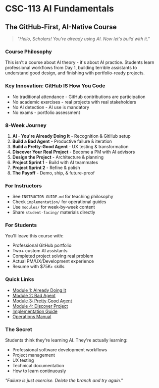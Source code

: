 # CSC-113 AI Fundamentals
## The GitHub-First, AI-Native Course

> *"Hello, Scholars! You're already using AI. Now let's build with it."*

### Course Philosophy
This isn't a course about AI theory - it's about AI practice. Students learn professional workflows from Day 1, building terrible assistants to understand good design, and finishing with portfolio-ready projects.

### Key Innovation: GitHub IS How You Code
- No traditional attendance - GitHub contributions are participation
- No academic exercises - real projects with real stakeholders  
- No AI detection - AI use is mandatory
- No exams - portfolio assessment

### 8-Week Journey
1. **AI - You're Already Doing It** - Recognition & GitHub setup
2. **Build a Bad Agent** - Productive failure & iteration
3. **Build a Pretty-Good Agent** - UX testing & transformation
4. **Discover Your Real Project** - Become a PM with AI advisors
5. **Design the Project** - Architecture & planning
6. **Project Sprint 1** - Build with AI teammates
7. **Project Sprint 2** - Refine & polish
8. **The Payoff** - Demo, ship, & future-proof

### For Instructors
- See `INSTRUCTOR-GUIDE.md` for teaching philosophy
- Check `implementation/` for operational guides
- Use `modules/` for week-by-week content
- Share `student-facing/` materials directly

### For Students
You'll leave this course with:
- Professional GitHub portfolio
- Two+ custom AI assistants
- Completed project solving real problem
- Actual PM/UX/Development experience
- Resume with $75K+ skills

### Quick Links
- [Module 1: Already Doing It](modules/module-1-already-doing-it/)
- [Module 2: Bad Agent](modules/module-2-bad-agent/)
- [Module 3: Pretty Good Agent](modules/module-3-pretty-good-agent/)
- [Module 4: Discover Project](modules/module-4-discover-project/)
- [Implementation Guide](implementation/3-day-workweek-schedule.md)
- [Operations Manual](implementation/operations-manual.md)

### The Secret
Students think they're learning AI. They're actually learning:
- Professional software development workflows
- Project management
- UX testing
- Technical documentation
- How to learn continuously

*"Failure is just exercise. Delete the branch and try again."*